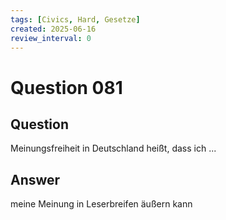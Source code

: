 ```yaml
---
tags: [Civics, Hard, Gesetze]
created: 2025-06-16
review_interval: 0
---
```


# Question 081

## Question

Meinungsfreiheit in Deutschland heißt, dass ich ...

## Answer

meine Meinung in Leserbreifen äußern kann
